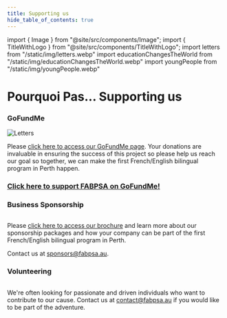 ```yaml
---
title: Supporting us
hide_table_of_contents: true
---
```


import { Image } from "@site/src/components/Image";
import { TitleWithLogo } from "@site/src/components/TitleWithLogo";
import letters from "/static/img/letters.webp"
import educationChangesTheWorld from "/static/img/educationChangesTheWorld.webp"
import youngPeople from "/static/img/youngPeople.webp"

<TitleWithLogo>

# Pourquoi Pas… Supporting us

</TitleWithLogo>

### GoFundMe

<Image src={letters} alt="Letters" width={350} height={263} />

Please [click here to access our GoFundMe page](https://gofund.me/a3d8bd18). Your donations are invaluable in ensuring the success of this project so please help us reach our goal so together, we can make the first French/English bilingual program in Perth happen.

<div style={{ maxWidth: "700px", margin: "32px auto" }} className="frame textCenter">

### [Click here to support FABPSA on GoFundMe!](https://gofund.me/a3d8bd18)

</div>

### Business Sponsorship

<Image src={educationChangesTheWorld} alt="" width={232} height={160} />

Please [click here to access our brochure](/supporting-us/brochure) and learn more about our sponsorship packages and how your company can be part of the first French/English bilingual program in Perth.

Contact us at [sponsors@fabpsa.au](mailto:sponsors@fabpsa.au).

### Volunteering

<Image src={youngPeople} alt="" width={350} height={234} />

We're often looking for passionate and driven individuals who want to contribute to our cause. Contact us at [contact@fabpsa.au](mailto:contact@fabpsa.au) if you would like to be part of the adventure.
